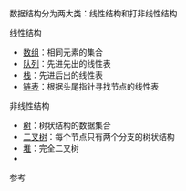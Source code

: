 数据结构分为两大类：线性结构和打非线性结构


线性结构
* [数组](https://zh.wikipedia.org/zh-my/%E6%95%B0%E7%BB%84)：相同元素的集合
* [队列](https://zh.wikipedia.org/wiki/%E9%98%9F%E5%88%97)：先进先出的线性表
* [栈](https://zh.wikipedia.org/wiki/%E5%A0%86%E6%A0%88)：先进后出的线性表
* [链表](https://zh.wikipedia.org/wiki/%E9%93%BE%E8%A1%A8)：根据头尾指针寻找节点的线性表

非线性结构
* [树](https://zh.wikipedia.org/wiki/%E6%A0%91_(%E6%95%B0%E6%8D%AE%E7%BB%93%E6%9E%84))：树状结构的数据集合
* [二叉树](https://zh.wikipedia.org/wiki/%E4%BA%8C%E5%8F%89%E6%A0%91)：每个节点只有两个分支的树状结构
* [堆](https://zh.wikipedia.org/wiki/%E5%A0%86%E7%A9%8D)：完全二叉树
* 





参考



